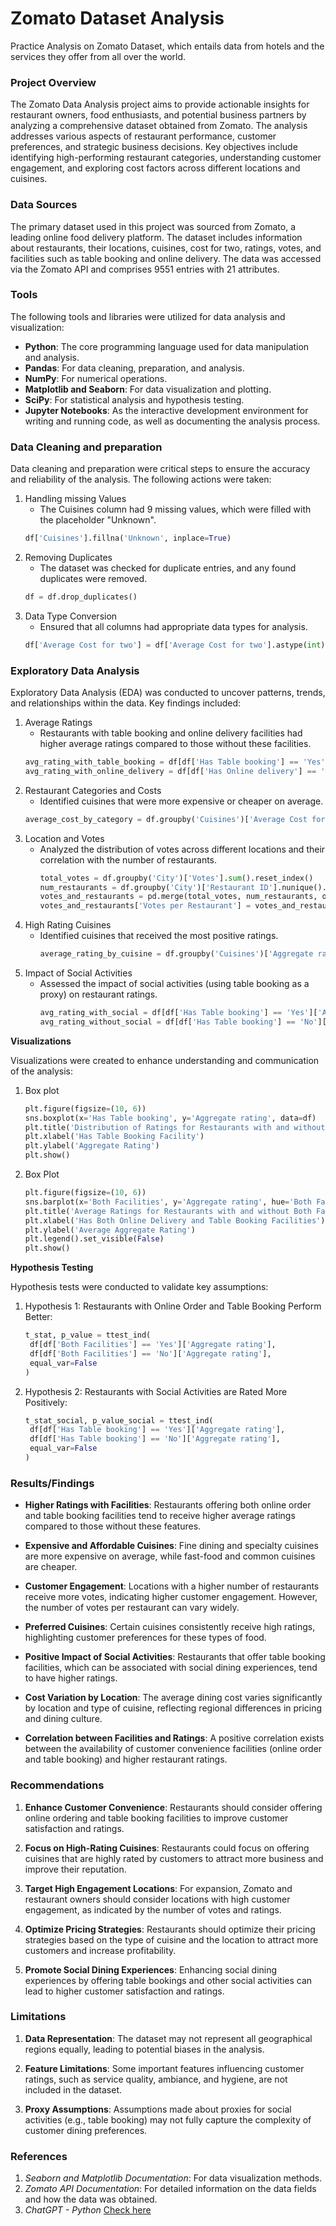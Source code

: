 # Zomato Dataset Analysis

Practice Analysis on Zomato Dataset, which entails data from hotels and the services they offer from all over the world.

### Project Overview

The Zomato Data Analysis project aims to provide actionable insights for restaurant owners, food enthusiasts, and potential business partners by analyzing a comprehensive dataset obtained from Zomato. The analysis addresses various aspects of restaurant performance, customer preferences, and strategic business decisions. Key objectives include identifying high-performing restaurant categories, understanding customer engagement, and exploring cost factors across different locations and cuisines.

### Data Sources

The primary dataset used in this project was sourced from Zomato, a leading online food delivery platform. The dataset includes information about restaurants, their locations, cuisines, cost for two, ratings, votes, and facilities such as table booking and online delivery. The data was accessed via the Zomato API and comprises 9551 entries with 21 attributes.

### Tools

The following tools and libraries were utilized for data analysis and visualization:
- **Python**: The core programming language used for data manipulation and analysis.
- **Pandas**: For data cleaning, preparation, and analysis.
- **NumPy**: For numerical operations.
- **Matplotlib and Seaborn**: For data visualization and plotting.
- **SciPy**: For statistical analysis and hypothesis testing.
- **Jupyter Notebooks**: As the interactive development environment for writing and running code, as well as documenting the analysis process.

### Data Cleaning and preparation

Data cleaning and preparation were critical steps to ensure the accuracy and reliability of the analysis. The following actions were taken:

1. Handling missing Values
   - The Cuisines column had 9 missing values, which were filled with the placeholder "Unknown".
   ```python
   df['Cuisines'].fillna('Unknown', inplace=True)
   ```
2. Removing Duplicates
   - The dataset was checked for duplicate entries, and any found duplicates were removed.
   ```python
   df = df.drop_duplicates()
   ``` 
3. Data Type Conversion
   - Ensured that all columns had appropriate data types for analysis.
   ```python
   df['Average Cost for two'] = df['Average Cost for two'].astype(int)
   ```

### Exploratory Data Analysis
   
Exploratory Data Analysis (EDA) was conducted to uncover patterns, trends, and relationships within the data. Key findings included:
1. Average Ratings
   - Restaurants with table booking and online delivery facilities had higher average ratings compared to those without these facilities.
   ```python
   avg_rating_with_table_booking = df[df['Has Table booking'] == 'Yes']['Aggregate rating'].mean()
   avg_rating_with_online_delivery = df[df['Has Online delivery'] == 'Yes']['Aggregate rating'].mean()
   ```
2. Restaurant Categories and Costs
   - Identified cuisines that were more expensive or cheaper on average.
   ```python
   average_cost_by_category = df.groupby('Cuisines')['Average Cost for two'].mean().reset_index()
   ```
3. Location and Votes
   - Analyzed the distribution of votes across different locations and their correlation with the number of restaurants.
     ```python
     total_votes = df.groupby('City')['Votes'].sum().reset_index()
     num_restaurants = df.groupby('City')['Restaurant ID'].nunique().reset_index()
     votes_and_restaurants = pd.merge(total_votes, num_restaurants, on='City')
     votes_and_restaurants['Votes per Restaurant'] = votes_and_restaurants['Total Votes'] / votes_and_restaurants['Number of Restaurants']
     ```
4. High Rating Cuisines
   - Identified cuisines that received the most positive ratings.
     ```python
     average_rating_by_cuisine = df.groupby('Cuisines')['Aggregate rating'].mean().reset_index()
     ```
5. Impact of Social Activities
   - Assessed the impact of social activities (using table booking as a proxy) on restaurant ratings.
     ```python
     avg_rating_with_social = df[df['Has Table booking'] == 'Yes']['Aggregate rating'].mean()
     avg_rating_without_social = df[df['Has Table booking'] == 'No']['Aggregate rating'].mean()
     ```

**Visualizations**

Visualizations were created to enhance understanding and communication of the analysis:
1. Box plot
   ```python
   plt.figure(figsize=(10, 6))
   sns.boxplot(x='Has Table booking', y='Aggregate rating', data=df)
   plt.title('Distribution of Ratings for Restaurants with and without Social Activities')
   plt.xlabel('Has Table Booking Facility')
   plt.ylabel('Aggregate Rating')
   plt.show()
   ```
2. Box Plot
   ```python
   plt.figure(figsize=(10, 6))
   sns.barplot(x='Both Facilities', y='Aggregate rating', hue='Both Facilities', palette='rocket', data=average_ratings, dodge=False)
   plt.title('Average Ratings for Restaurants with and without Both Facilities')
   plt.xlabel('Has Both Online Delivery and Table Booking Facilities')
   plt.ylabel('Average Aggregate Rating')
   plt.legend().set_visible(False)
   plt.show()
   ```

**Hypothesis Testing**

Hypothesis tests were conducted to validate key assumptions:
1. Hypothesis 1: Restaurants with Online Order and Table Booking Perform Better:
   ```python
   t_stat, p_value = ttest_ind(
    df[df['Both Facilities'] == 'Yes']['Aggregate rating'],
    df[df['Both Facilities'] == 'No']['Aggregate rating'],
    equal_var=False
   )
   ```


   
2. Hypothesis 2: Restaurants with Social Activities are Rated More Positively:
   ```python
   t_stat_social, p_value_social = ttest_ind(
    df[df['Has Table booking'] == 'Yes']['Aggregate rating'],
    df[df['Has Table booking'] == 'No']['Aggregate rating'],
    equal_var=False
   )
   ```

### Results/Findings

- **Higher Ratings with Facilities**: Restaurants offering both online order and table booking facilities tend to receive higher average ratings compared to those without these features.

- **Expensive and Affordable Cuisines**: Fine dining and specialty cuisines are more expensive on average, while fast-food and common cuisines are cheaper.

- **Customer Engagement**: Locations with a higher number of restaurants receive more votes, indicating higher customer engagement. However, the number of votes per restaurant can vary widely.

- **Preferred Cuisines**: Certain cuisines consistently receive high ratings, highlighting customer preferences for these types of food.

- **Positive Impact of Social Activities**: Restaurants that offer table booking facilities, which can be associated with social dining experiences, tend to have higher ratings.

- **Cost Variation by Location**: The average dining cost varies significantly by location and type of cuisine, reflecting regional differences in pricing and dining culture.

- **Correlation between Facilities and Ratings**: A positive correlation exists between the availability of customer convenience facilities (online order and table booking) and higher restaurant ratings.

### Recommendations

1. **Enhance Customer Convenience**: Restaurants should consider offering online ordering and table booking facilities to improve customer satisfaction and ratings.

2. **Focus on High-Rating Cuisines**: Restaurants could focus on offering cuisines that are highly rated by customers to attract more business and improve their reputation.

3. **Target High Engagement Locations**: For expansion, Zomato and restaurant owners should consider locations with high customer engagement, as indicated by the number of votes and ratings.

4. **Optimize Pricing Strategies**: Restaurants should optimize their pricing strategies based on the type of cuisine and the location to attract more customers and increase profitability.

5. **Promote Social Dining Experiences**: Enhancing social dining experiences by offering table bookings and other social activities can lead to higher customer satisfaction and ratings.

### Limitations

1. **Data Representation**: The dataset may not represent all geographical regions equally, leading to potential biases in the analysis.

2. **Feature Limitations**: Some important features influencing customer ratings, such as service quality, ambiance, and hygiene, are not included in the dataset.

3. **Proxy Assumptions**: Assumptions made about proxies for social activities (e.g., table booking) may not fully capture the complexity of customer dining preferences.

### References

1. *Seaborn and Matplotlib Documentation*: For data visualization methods.
2. *Zomato API Documentation*: For detailed information on the data fields and how the data was obtained.
3. *ChatGPT - Python* [Check here](chat.openai.com)

